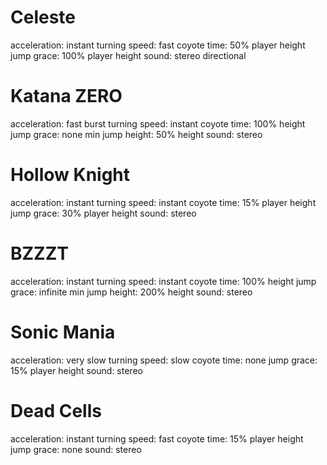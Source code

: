# Celeste
acceleration: instant
turning speed: fast
coyote time: 50% player height
jump grace: 100% player height
sound: stereo directional

# Katana ZERO
acceleration: fast burst
turning speed: instant
coyote time: 100% height
jump grace: none
min jump height: 50% height
sound: stereo

# Hollow Knight
acceleration: instant
turning speed: instant
coyote time: 15% player height
jump grace: 30% player height
sound: stereo

# BZZZT
acceleration: instant
turning speed: instant
coyote time: 100% height
jump grace: infinite
min jump height: 200% height
sound: stereo

# Sonic Mania
acceleration: very slow
turning speed: slow
coyote time: none
jump grace: 15% player height
sound: stereo

# Dead Cells
acceleration: instant
turning speed: fast
coyote time: 15% player height
jump grace: none
sound: stereo
